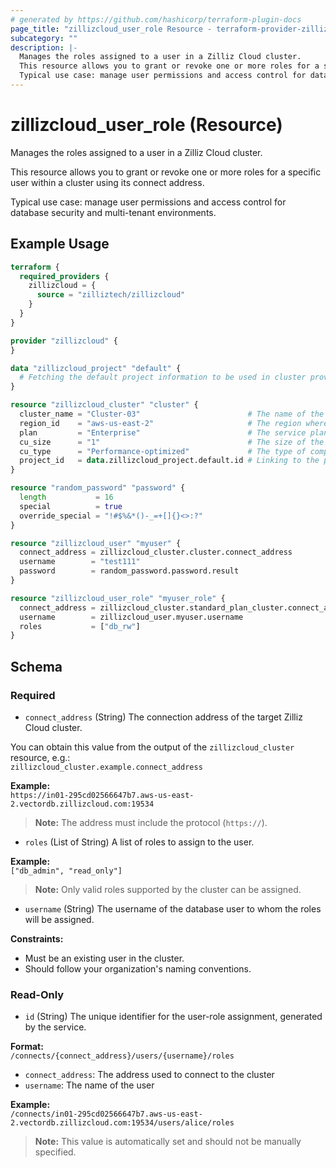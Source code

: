 ```yaml
---
# generated by https://github.com/hashicorp/terraform-plugin-docs
page_title: "zillizcloud_user_role Resource - terraform-provider-zillizcloud"
subcategory: ""
description: |-
  Manages the roles assigned to a user in a Zilliz Cloud cluster.
  This resource allows you to grant or revoke one or more roles for a specific user within a cluster using its connect address.
  Typical use case: manage user permissions and access control for database security and multi-tenant environments.
---
```


# zillizcloud_user_role (Resource)

Manages the roles assigned to a user in a Zilliz Cloud cluster.

This resource allows you to grant or revoke one or more roles for a specific user within a cluster using its connect address.

Typical use case: manage user permissions and access control for database security and multi-tenant environments.

## Example Usage

```terraform
terraform {
  required_providers {
    zillizcloud = {
      source = "zilliztech/zillizcloud"
    }
  }
}

provider "zillizcloud" {
}

data "zillizcloud_project" "default" {
  # Fetching the default project information to be used in cluster provisioning
}

resource "zillizcloud_cluster" "cluster" {
  cluster_name = "Cluster-03"                        # The name of the cluster
  region_id    = "aws-us-east-2"                     # The region where the cluster will be deployed
  plan         = "Enterprise"                        # The service plan for the cluster
  cu_size      = "1"                                 # The size of the compute unit
  cu_type      = "Performance-optimized"             # The type of compute unit, optimized for performance
  project_id   = data.zillizcloud_project.default.id # Linking to the project ID fetched earlier
}

resource "random_password" "password" {
  length           = 16
  special          = true
  override_special = "!#$%&*()-_=+[]{}<>:?"
}

resource "zillizcloud_user" "myuser" {
  connect_address = zillizcloud_cluster.cluster.connect_address
  username        = "test111"
  password        = random_password.password.result
}

resource "zillizcloud_user_role" "myuser_role" {
  connect_address = zillizcloud_cluster.standard_plan_cluster.connect_address
  username        = zillizcloud_user.myuser.username
  roles           = ["db_rw"]
}
```

<!-- schema generated by tfplugindocs -->
## Schema

### Required

- `connect_address` (String) The connection address of the target Zilliz Cloud cluster.

You can obtain this value from the output of the `zillizcloud_cluster` resource, e.g.:  
`zillizcloud_cluster.example.connect_address`

**Example:**  
`https://in01-295cd02566647b7.aws-us-east-2.vectordb.zillizcloud.com:19534`

> **Note:** The address must include the protocol (`https://`).
- `roles` (List of String) A list of roles to assign to the user.

**Example:**  
`["db_admin", "read_only"]`

> **Note:** Only valid roles supported by the cluster can be assigned.
- `username` (String) The username of the database user to whom the roles will be assigned.

**Constraints:**
- Must be an existing user in the cluster.
- Should follow your organization's naming conventions.

### Read-Only

- `id` (String) The unique identifier for the user-role assignment, generated by the service.

**Format:**  
`/connects/{connect_address}/users/{username}/roles`

- `connect_address`: The address used to connect to the cluster  
- `username`: The name of the user

**Example:**  
`/connects/in01-295cd02566647b7.aws-us-east-2.vectordb.zillizcloud.com:19534/users/alice/roles`

> **Note:** This value is automatically set and should not be manually specified.

